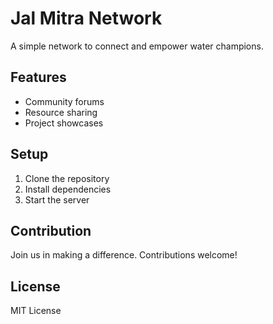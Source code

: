 # Jal Mitra Network

A simple network to connect and empower water champions.

## Features

- Community forums
- Resource sharing
- Project showcases

## Setup

1. Clone the repository
2. Install dependencies
3. Start the server

## Contribution

Join us in making a difference. Contributions welcome!

## License

MIT License
